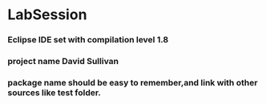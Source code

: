 # LabSession
### Eclipse IDE set with compilation level 1.8
### project name David Sullivan
### package name should be easy to remember,and link with other sources like test folder.  

